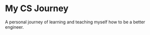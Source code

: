 # My CS Journey

A personal journey of learning and teaching myself how to be a better engineer. 

## 

